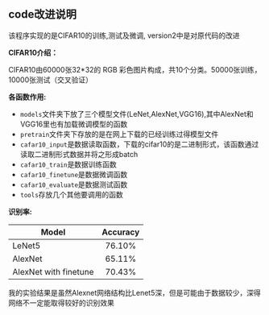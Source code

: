 ## code改进说明

该程序实现的是CIFAR10的训练,测试及微调, version2中是对原代码的改进

**CIFAR10介绍：**

CIFAR10由60000张32*32的 RGB 彩色图片构成，共10个分类。50000张训练，10000张测试（交叉验证）

**各函数作用:**

* ```models```文件夹下放了三个模型文件(LeNet,AlexNet,VGG16),其中AlexNet和VGG16里也有加载微调模型的函数
* ```pretrain```文件夹下存放的是在网上下载的已经训练过得模型文件
* ```cafar10_input```是数据读取函数，下载的cifar10的是二进制形式，该函数通过读取二进制形式数据并将之形成batch
* ```cafar10_train```是数据训练函数
* ```cafar10_finetune```是数据微调函数
* ```cafar10_evaluate```是数据测试函数
* ```tools```存放几个其他要调用的函数

**识别率:**

| Model                 | Accuracy   | 
| -------------         |:----------:| 
| LeNet5                | 76.10%     | 
| AlexNet               | 65.11%     |  
| AlexNet with finetune | 70.43%     |

我的实验结果是虽然Alexnet网络结构比Lenet5深，但是可能由于数据较少，深得网络不一定能取得较好的识别效果
